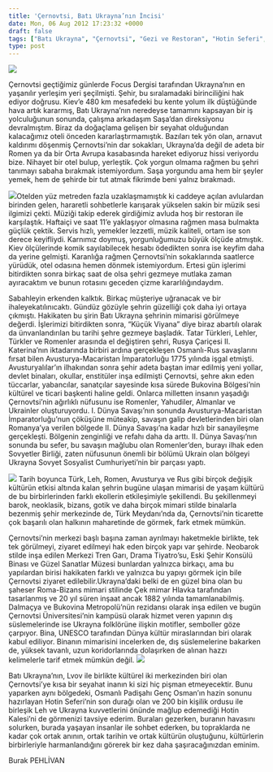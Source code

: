 ```yaml
---
title: 'Çernovtsi, Batı Ukrayna’nın İncisi'
date: Mon, 06 Aug 2012 17:23:32 +0000
draft: false
tags: ["Batı Ukrayna", "Çernovtsi", "Gezi ve Restoran", "Hotin Seferi", "Tarih", "Turizm", "Ukrayna", "ukrayna gezilecek yerler", "ukraynanin en güzel sehri", "Yaşam"]
type: post
---
```


![](https://burakpehlivan.org/wp-content/uploads/2012/08/chernivtsicity-e1501354754776.jpeg)

Çernovtsi geçtiğimiz günlerde Focus Dergisi tarafından Ukrayna’nın en yaşanılır yerleşim yeri şeçilmişti. Şehir, bu sıralamadaki birinciliğini hak ediyor doğrusu. Kiev’e 480 km mesafedeki bu kente yolum ilk düştüğünde hava artık kararmış, Batı Ukrayna’nın neredeyse tamamını kapsayan bir iş yolculuğunun sonunda, çalışma arkadaşım Saşa’dan direksiyonu devralmıştım. Biraz da doğaçlama gelişen bir seyahat olduğundan kalacağımız oteli önceden kararlaştırmamıştık. Bazıları tek yön olan, arnavut kaldırımı döşenmiş Çernovtsi’nin dar sokakları, Ukrayna’da değil de adeta bir Romen ya da bir Orta Avrupa kasabasında hareket ediyoruz hissi veriyordu bize. Nihayet bir otel bulup, yerleştik. Çok yorgun olmama rağmen bu şehri tanımayı sabaha bırakmak istemiyordum. Saşa yorgundu ama hem bir şeyler yemek, hem de şehirde bir tut atmak fikrimde beni yalnız bırakmadı.

![](https://lh6.googleusercontent.com/-JXuORdl5lEM/UBg3BSqk5-I/AAAAAAAAALM/Qf-xvfP2TAI/s682/d1f02832a0fe4a962b7bbdbea08b9a6ffe90f9ec.jpg)Otelden yüz metreden fazla uzaklaşmamıştık ki caddeye açılan avlulardan birinden gelen, hararetli sohbetlerle karışarak yükselen sakin bir müzik sesi ilgimizi çekti. Müziği takip ederek girdiğimiz avluda hoş bir restoran ile karşılaştık. Haftaiçi ve saat 11’e yaklaşıyor olmasına rağmen masa bulmakta güçlük çektik. Servis hızlı, yemekler lezzetli, müzik kaliteli, ortam ise son derece keyifliydi. Karnımız doymuş, yorgunluğumuzu büyük ölçüde atmıştık. Kiev ölçülerinde komik sayılabilecek hesabı ödedikten sonra ise keyfim daha da yerine gelmişti. Karanlığa rağmen Çernovtsi’nin sokaklarında saatlerce yürüdük, otel odasına hemen dönmek istemiyordum. Ertesi gün işlerimi bitirdikten sonra birkaç saat de olsa şehri gezmeye mutlaka zaman ayıracaktım ve bunun rotasını geceden çizme kararlılığındaydım.

Sabahleyin erkenden kalktık. Birkaç müşteriye uğranacak ve bir ihaleyekatılınıcaktı. Gündüz gözüyle şehrin güzelliği çok daha iyi ortaya çıkmıştı. Hakikaten bu şirin Batı Ukrayna şehrinin mimarisi görülmeye değerdi. İşlerimizi bitirdikten sonra, “Küçük Viyana” diye biraz abartılı olarak da ünvanlandırılan bu tarihi şehre gezmeye başladık. Tatar Türkleri, Lehler, Türkler ve Romenler arasında el değiştiren şehri, Rusya Çariçesi II. Katerina’nın iktadarında birbiri ardına gerçekleşen Osmanlı-Rus savaşlarını fırsat bilen Avusturya-Macaristan İmparatorluğu 1775 yılında işgal etmişti. Avusturyalılar’ın ilhakından sonra şehir adeta baştan imar edilmiş yeni yollar, devlet binaları, okullar, enstitüler inşa edilmişti Çernovtsi, şehre akın eden tüccarlar, yabancılar, sanatçılar sayesinde kısa sürede Bukovina Bölgesi’nin kültürel ve ticari başkenti haline geldi. Onlarca milletten insanın yaşadığı Çernovtsi’nin ağırlıklı nüfusunu ise Romenler, Yahudiler, Almanlar ve Ukrainler oluşturuyordu. I. Dünya Savaşı’nın sonunda Avusturya-Macaristan İmparatorluğu’nun çöküşüne müteakip, savaşın galip devletlerinden biri olan Romanya’ya verilen bölgede II. Dünya Savaşı’na kadar hızlı bir sanayileşme gerçekleşti. Bölgenin zenginliği ve refahı daha da arttı. II. Dünya Savaşı’nın sonunda bu sefer, bu savaşın mağlubu olan Romenler’den, burayı ilhak eden Sovyetler Birliği, zaten nüfusunun önemli bir bölümü Ukrain olan bölgeyi Ukrayna Sovyet Sosyalist Cumhuriyeti’nin bir parçası yaptı.

![](https://lh4.googleusercontent.com/-3zyxMcEUd_g/UBg2_K8pEaI/AAAAAAAAAK4/LV0cju5LHz0/s578/21.jpg) Tarih boyunca Türk, Leh, Romen, Avusturya ve Rus gibi birçok değişik       kültürün etkisi altında kalan şehrin bugüne ulaşan mimarisi de yaşam kültürü de bu birbirlerinden farklı ekollerin etkileşimiyle şekillendi. Bu şekillenmeyi barok, neoklasik, bizans, gotik ve daha birçok mimari stilde binalarla bezenmiş şehir merkezinde de, Türk Meydanı’nda da, Çernovtsi’nin ticarette çok başarılı olan halkının maharetinde de görmek, fark etmek mümkün.

Çernovtsi’nin merkezi başlı başına zaman ayrılmayı haketmekle birlikte, tek tek görülmeyi, ziyaret edilmeyi hak eden birçok yapı var şehirde. Neobarok stilde inşa edilen Merkezi Tren Garı, Drama Tiyatro’su, Eski Şehir Konsülü Binası ve Güzel Sanatlar Müzesi bunlardan yalnızca birkaçı, ama bu yapılardan birisi hakikaten farklı ve yalnızca bu yapıyı görmek için bile Çernovtsi ziyaret edilebilir.Ukrayna’daki belki de en güzel bina olan bu şaheser Roma-Bizans mimari stilinde Çek mimar Hlavka tarafından tasarlanmış ve 20 yıl süren inşaat ancak 1882 yılında tamamlanabilmiş. Dalmaçya ve Bukovina Metropolü’nün rezidansı olarak inşa edilen ve bugün Çernovtsi Üniversitesi’nin kampüsü olarak hizmet veren yapının dış süslemelerinde ise Ukrayna folklörüne ilişkin motifler, semboller göze çarpıyor. Bina, UNESCO tarafından Dünya kültür miraslarından biri olarak kabul ediliyor. Binanın mimarisini incelerken de, dış süslemelerine bakarken de, yüksek tavanlı, uzun koridorlarında dolaşırken de alınan hazzı kelimelerle tarif etmek mümkün değil.
![](https://lh6.googleusercontent.com/-xfTnRTkOFqw/UBg3CMm68rI/AAAAAAAAALg/Lz-_dBZgwWU/s616/%D0%94%D0%B5%D0%BD%D1%8C_%D0%B3%D0%BE%D1%80%D0%BE%D0%B4%D0%B0._%D0%9A%D0%B0%D0%BC%D0%B5%D0%BD%D0%B5%D1%86-%D0%9F%D0%BE%D0%B4%D0%BE%D0%BB%D1%8C%D1%81%D0%BA%D0%B8%D0%B9.jpeg)

Batı Ukrayna’nın, Lvov ile birlikte kültürel iki merkezinden biri olan Çernovtsi’ye kısa bir seyahat inanın ki sizi hiç pişman
etmeyecektir. Bunu yaparken aynı bölgedeki, Osmanlı Padişahı Genç Osman’ın hazin sonunu hazırlayan Hotin Seferi’nin son durağı olan ve 200 bin kişilik ordusu ile birleşik Leh ve Ukrayna kuvvetlerini önünde mağlup edemediği Hotin Kalesi’ni de görmenizi tavsiye ederim. Buraları gezerken, buranın havasını solurken, burada yaşayan insanlar ile sohbet ederken, bu topraklarda ne kadar çok ortak anının, ortak tarihin ve ortak kültürün oluştuğunu, kültürlerin birbirleriyle harmanlandığını görerek bir kez daha şaşıracağınızdan eminim.

Burak PEHLİVAN